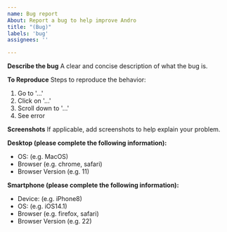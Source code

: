 ```yaml
---
name: Bug report
About: Report a bug to help improve Andro
title: "(Bug)"
labels: 'bug'
assignees: ''

---
```


**Describe the bug**
A clear and concise description of what the bug is.

**To Reproduce**
Steps to reproduce the behavior:
1. Go to '...'
2. Click on '...'
3. Scroll down to '...'
4. See error

**Screenshots**
If applicable, add screenshots to help explain your problem.

**Desktop (please complete the following information):**
- OS: (e.g. MacOS)
- Browser (e.g. chrome, safari)
- Browser Version (e.g. 11)

**Smartphone (please complete the following information):**
- Device: (e.g. iPhone8)
- OS: (e.g. iOS14.1)
- Browser (e.g. firefox, safari)
- Browser Version (e.g. 22)